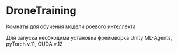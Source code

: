 # DroneTraining
 Комнаты для обучения модели роевого интеллекта
 
 Для запуска необходима установка фреймворка Unity ML-Agents, pyTorch v.11, CUDA v.12

